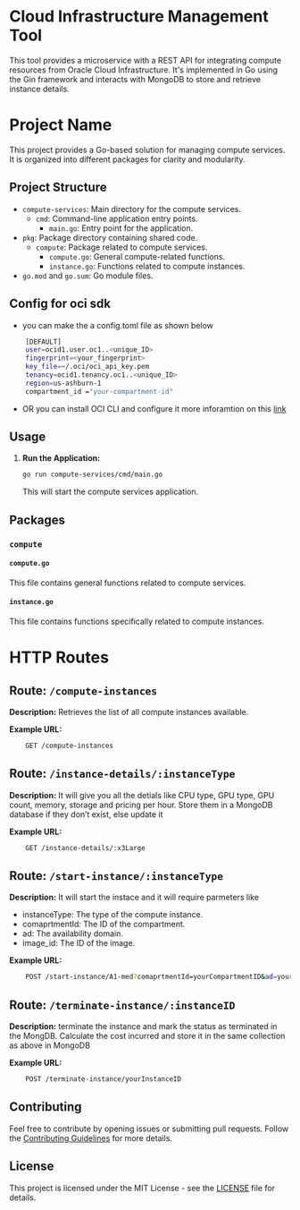 # Cloud Infrastructure Management Tool

This tool provides a microservice with a REST API for integrating compute resources from Oracle Cloud Infrastructure. It's implemented in Go using the Gin framework and interacts with MongoDB to store and retrieve instance details.


# Project Name

This project provides a Go-based solution for managing compute services. It is organized into different packages for clarity and modularity.

## Project Structure


- `compute-services`: Main directory for the compute services.
    - `cmd`: Command-line application entry points.
        - `main.go`: Entry point for the application.
- `pkg`: Package directory containing shared code.
    - `compute`: Package related to compute services.
        - `compute.go`: General compute-related functions.
        - `instance.go`: Functions related to compute instances.
- `go.mod` and `go.sum`: Go module files.


## Config for oci sdk
 - you can make the a config.toml file as shown below
```bash 
    [DEFAULT]
    user=ocid1.user.oc1..<unique_ID>
    fingerprint=<your_fingerprint>
    key_file=~/.oci/oci_api_key.pem
    tenancy=ocid1.tenancy.oc1..<unique_ID>
    region=us-ashburn-1
    compartment_id ="your-compartment-id"
```
 - OR
    you can install OCI CLI and configure it 
    more inforamtion on this [link](https://docs.oracle.com/en-us/iaas/Content/API/SDKDocs/cliconfigure.htm)


## Usage

1. **Run the Application:**

    ```bash
    go run compute-services/cmd/main.go
    ```

    This will start the compute services application.

## Packages

### `compute`

#### `compute.go`

This file contains general functions related to compute services.

#### `instance.go`

This file contains functions specifically related to compute instances.

# HTTP Routes

## Route: `/compute-instances`

**Description:** Retrieves the list of all compute instances available.

**Example URL:**

```bash
    GET /compute-instances
```

## Route: `/instance-details/:instanceType`
**Description:** It will  give you all the detials like  CPU type, GPU type, GPU count, memory, storage and pricing per hour. Store them in a
MongoDB database if they don’t exist, else update it

**Example URL:**

```bash
    GET /instance-details/:x3Large
```

## Route: `/start-instance/:instanceType`
**Description:** It will start the instace and it will require parmeters like 
* instanceType: The type of the compute instance.
* comaprtmentId: The ID of the compartment.
* ad: The availability domain.
* image_id: The ID of the image.

**Example URL:**

```bash
    POST /start-instance/A1-med?comaprtmentId=yourCompartmentID&ad=yourAvailabilityDomain&image_id=yourImageID

```

## Route: `/terminate-instance/:instanceID`

**Description:**  terminate the instance and mark the status as terminated in the
MongDB. Calculate the cost incurred and store it in the same collection as above in
MongoDB

**Example URL:**

```bash
    POST /terminate-instance/yourInstanceID

```


## Contributing

Feel free to contribute by opening issues or submitting pull requests. Follow the [Contributing Guidelines](CONTRIBUTING.md) for more details.

## License

This project is licensed under the MIT License - see the [LICENSE](LICENSE) file for details.
